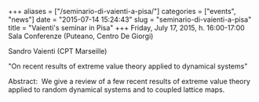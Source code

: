 +++
aliases = ["/seminario-di-vaienti-a-pisa/"]
categories = ["events", "news"]
date = "2015-07-14 15:24:43"
slug = "seminario-di-vaienti-a-pisa"
title = "Vaienti's seminar in Pisa"
+++
Friday, July 17, 2015, h. 16:00-17:00 Sala Conferenze (Puteano, Centro
De Giorgi)

Sandro Vaienti (CPT Marseille)

"On recent results of extreme value theory applied to dynamical systems"

Abstract:  We give a review of a few recent results of extreme value
theory applied to random dynamical systems and to coupled lattice maps.

